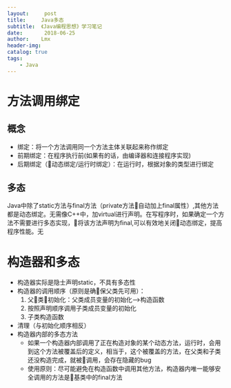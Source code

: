 ```yaml
---
layout:     post
title:     Java多态 
subtitle:  《Java编程思想》学习笔记 
date:       2018-06-25
author:    Lmx 
header-img: 
catalog: true
tags:
    - Java 
---
```

# 方法调用绑定
## 概念
- 绑定：将一个方法调用同一个方法主体关联起来称作绑定
- 前期绑定：在程序执行前(如果有的话，由编译器和连接程序实现)
- 后期绑定（动态绑定/运行时绑定）：在运行时，根据对象的类型进行绑定
## 多态
Java中除了static方法与final方法（private方法自动加上final属性）,其他方法都是动态绑定。无需像C++中，加virtual进行声明。在写程序时，如果确定一个方法不需要进行多态实现，将该方法声明为final,可以有效地关闭动态绑定，提高程序性能。无

# 构造器和多态
- 构造器实际是隐士声明static，不具有多态性
- 构造器的调用顺序（原则是确保父类先可用）：
    1. 父类初始化：父类成员变量的初始化-->构造函数
    2. 按照声明顺序调用子类成员变量的初始化
    3. 子类构造函数
- 清理（与初始化顺序相反）
- 构造器内部的多态方法
    - 如果一个构造器内部调用了正在构造对象的某个动态方法，运行时，会用到这个方法被覆盖后的定义，相当于，这个被覆盖的方法，在父类和子类还没构造完成，就被调用，会存在隐藏的bug
    - 使用原则：尽可能避免在构造函数中调用其他方法，构造器内唯一能够安全调用的方法是基类中的final方法
